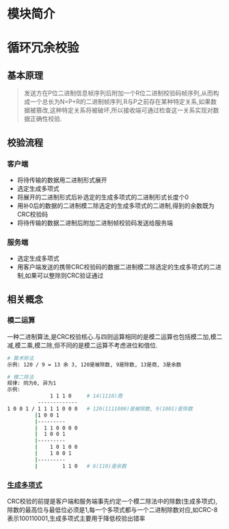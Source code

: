 # 模块简介



# 循环冗余校验

## 基本原理

> 发送方在P位二进制信息帧序列后附加一个R位二进制校验码帧序列,从而构成一个总长为N=P+R的二进制帧序列,R与P之前存在某种特定关系,如果数据被篡改,这种特定关系将被破坏,所以接收端可通过检查这一关系实现对数据正确性校验.

## 校验流程

### 客户端

* 将待传输的数据用二进制形式展开
* 选定生成多项式
* 将展开的二进制形式后补选定的生成多项式的二进制形式长度个0
* 用补0后的数据的二进制模二除选定的生成多项式的二进制,得到的余数既为CRC校验码
* 将待传输的数据二进制后附加二进制帧校验码发送给服务端

### 服务端

* 选定生成多项式
* 用客户端发送的携带CRC校验码的数据二进制模二除选定的生成多项式的二进制,如果可以整除则CRC验证通过

## 相关概念

### 模二运算

一种二进制算法,是CRC校验核心.与四则运算相同的是模二运算也包括模二加,模二减,模二乘,模二除,但不同的是模二运算不考虑进位和借位.

```bash
# 算术除法
示例: 120 / 9 = 13 余 3, 120是被除数, 9是除数, 13是商, 3是余数

# 模二除法
规律: 同为0, 异为1
示例:
              1 1 1 0     # 14(1110)商
          -------------
1 0 0 1 / 1 1 1 1 0 0 0   # 120(1111000)是被除数, 9(1001)是除数
         |1 0 0 1
         |---------
         |  1 1 0 0 0 0
         |  1 0 0 1
         |---------
         |    1 0 1 0 0
         |    1 0 0 1
         |---------
         |        1 1 0   # 6(110)是余数
```

### [生成多项式]()

CRC校验的前提是客户端和服务端事先约定一个模二除法中的除数(生成多项式),除数的最高位与最低位必须是1,每一个多项式都与一个二进制除数对应,如CRC-8表示100110001,生成多项式主要用于降低校验出错率



